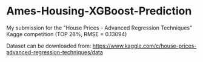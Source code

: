 # Ames-Housing-XGBoost-Prediction
My submission for the "House Prices - Advanced Regression Techniques" Kagge competition (TOP 28%, RMSE = 0.13094)

Dataset can be downloaded from: https://www.kaggle.com/c/house-prices-advanced-regression-techniques/data
